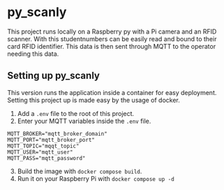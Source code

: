 # py_scanly

This project runs locally on a Raspberry py with a Pi camera and an RFID scanner. With this studentnumbers can be easily read and bound to their card RFID identifier. This data is then sent through MQTT to the operator needing this data.

## Setting up py_scanly

This version runs the application inside a container for easy deployment. Setting this project up is made easy by the usage of docker.

1. Add a `.env` file to the root of this project.
2. Enter your MQTT variables inside the `.env` file.

```
MQTT_BROKER="mqtt_broker_domain"
MQTT_PORT="mqtt_broker_port"
MQTT_TOPIC="mqqt_topic"
MQTT_USER="mqtt_user"
MQTT_PASS="mqtt_password"
```

3. Build the image with `docker compose build`.
4. Run it on your Raspberry Pi with `docker compose up -d`
